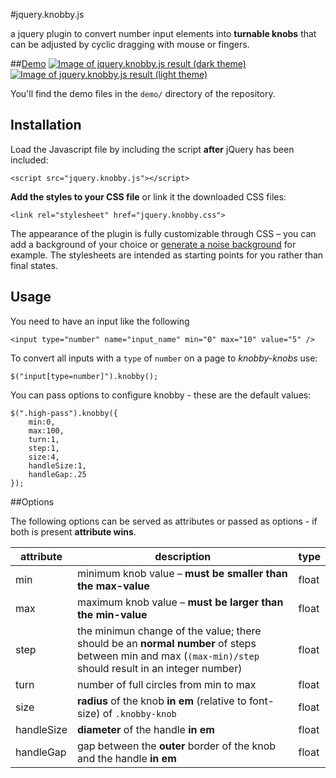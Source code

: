 #jquery.knobby.js

a jquery plugin to convert number input elements into **turnable knobs** that can be adjusted by cyclic dragging with mouse or fingers.

##[Demo](http://codeblock.at/jquery-knobby/demo/)
[![Image of jquery.knobby.js result (dark theme)](http://codeblock.at/wp-content/uploads/2015/04/knobby-dark.png)](http://codeblock.at/jquery-knobby/demo/dark.html) [![Image of jquery.knobby.js result (light theme)](http://codeblock.at/wp-content/uploads/2015/04/knobby-bright.png)](http://codeblock.at/jquery-knobby/demo/)

You'll find the demo files in the `demo/` directory of the repository.

## Installation 

Load the Javascript file by including the script **after** jQuery has been included:

    <script src="jquery.knobby.js"></script>


**Add the styles to your CSS file** or link it the downloaded CSS files:

    <link rel="stylesheet" href="jquery.knobby.css">

The appearance of the plugin is fully customizable through CSS &ndash; you can add a background of your choice or [generate a noise background](http://codeblock.at/base64-noise-generator/) for example.
The stylesheets are intended as starting points for you rather than final states.

## Usage
You need to have an input like the following

    <input type="number" name="input_name" min="0" max="10" value="5" />

To convert all inputs with a `type` of `number` on a page to *knobby-knobs* use:

    $("input[type=number]").knobby();
    
You can pass options to configure knobby - these are the default values: 

    $(".high-pass").knobby({
        min:0,
        max:100,
        turn:1,
        step:1,
        size:4,
        handleSize:1,
        handleGap:.25
    });

##Options

The following options can be served as attributes or passed as options - if both is present **attribute wins**.

|attribute | description    |  type |
|-----|-----|-----|
| min | minimum knob value &ndash; **must be smaller than the max-value**    | float |
| max | maximum knob value &ndash; **must be larger than the min-value** | float |
| step | the minimun change of the value; there should be an **normal number** of steps between min and max (`(max-min)/step` should result in an integer number) | float |
| turn | number of full circles from min to max | float |
| size | **radius** of the knob **in em** (relative to font-size) of `.knobby-knob` | float |
| handleSize | **diameter** of the handle **in em** | float |
| handleGap | gap between the **outer** border of the knob and the handle **in em** |  float |